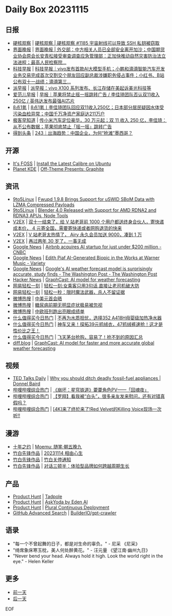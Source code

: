 # Daily Box 20231115

## 日报
- [硬核观察](https://linux.cn/news/express/) | [硬核观察 | 硬核观察 #1185 宇宙射线可以导致 SSH 私钥被窃取](https://linux.cn/article-16380-1.html?utm_source=rss&utm_medium=rss)
- [界面晚报](https://www.jiemian.com/lists/426.html) | [界面晚报 | 外交部：中方相关人员已全部安全离开加沙；中国期货业协会原会长安青松接受审查调查应急管理部：正加快推动自然灾害防治法立法进程；最高人民检察院...](https://www.jiemian.com/article/10390739.html)
- [科技早报](https://www.jiemian.com/lists/459.html) | [科技早报｜vivo发布首款AI大模型手机；小鹏和滴滴智能汽车开发业务交易完成首次交割交个朋友回应副总裁涉嫌职务侵占事件；小红书、B站公布双十一战绩；滴滴第三...](https://www.jiemian.com/article/10385365.html)
- [派早报](https://sspai.com/tag/%E6%B4%BE%E6%97%A9%E6%8A%A5) | [派早报：vivo X100 系列发布、长江存储在美起诉美光科技等](https://sspai.com/post/84399)
- [爱范儿早报](https://www.ifanr.com/category/ifanrnews) | [早报｜苹果将禁止摇一摇跳转广告 / 李佳琦团队否认双11收入250亿 / 英伟达发布最强AI芯片](https://www.ifanr.com/1567919)
- [8点1氪](https://36kr.com/user/5652071) | [8点1氪丨李佳琦团队回应双11收入250亿；日本部分居民疑因水体受污染血检异常；中国千万净资产家庭达211万户](https://36kr.com/p/2517390144409858)
- [极客早知道](https://www.geekpark.net/column/74) | [传小米汽车定位豪华，30 万元起；双 11 收入 250 亿，李佳琦：从不公布数据；苹果彻底禁止「摇一摇」跳转广告](https://www.geekpark.net/news/327542)
- [得到头条](https://www.dedao.cn/course/detail?id=nb9L2q1e3OxKBPNsdoJrgN8P0Rwo6B) | [243｜出海趋势：中国企业，为何“抢滩”墨西哥？](https://m.igetget.com/share/course/article/article_id/106723)

## 开源
- [It's FOSS](https://itsfoss.com/) | [Install the Latest Calibre on Ubuntu](https://itsfoss.com/install-calibre-ubuntu/)
- [Planet KDE](https://planet.kde.org/) | [Off-Theme Presents: Graphite](https://quickfix.es/2023/11/off-theme-presents-graphite/?utm_source=atom_feed)

## 资讯
- [9to5Linux](https://9to5linux.com/) | [Fwupd 1.9.8 Brings Support for uSWID SBoM Data with LZMA Compressed Payloads](https://9to5linux.com/fwupd-1-9-8-brings-support-for-uswid-sbom-data-with-lzma-compressed-payloads)
- [9to5Linux](https://9to5linux.com/) | [Blender 4.0 Released with Support for AMD RDNA2 and RDNA3 APUs, Node Tools](https://9to5linux.com/blender-4-0-released-with-support-for-amd-rdna2-and-rdna3-apus-node-tools)
- [V2EX](https://www.v2ex.com/) | [双十一结束了，给 V 站老哥前 1000 个用户都送终身合伙人，寄快递成本价， 4 元寄全国，需要寄快递或者网购退货的快来](https://www.v2ex.com/t/991755)
- [V2EX](https://www.v2ex.com/) | [V 站老哥太热情了， Airy 永久会员加送 9000，凑到 1 万](https://www.v2ex.com/t/991748)
- [V2EX](https://www.v2ex.com/) | [再过两年 30 岁了，一事无成](https://www.v2ex.com/t/991743)
- [Google News](https://news.google.com/topics/CAAqJggKIiBDQkFTRWdvSUwyMHZNRGRqTVhZU0FtVnVHZ0pWVXlnQVAB/sections/CAQiQ0NCQVNMQW9JTDIwdk1EZGpNWFlTQW1WdUdnSlZVeUlOQ0FRYUNRb0hMMjB2TUcxcmVpb0pFZ2N2YlM4d2JXdDZLQUEqKggAKiYICiIgQ0JBU0Vnb0lMMjB2TURkak1YWVNBbVZ1R2dKVlV5Z0FQAVAB) | [Airbnb acquires AI startup for just under $200 million - CNBC](https://news.google.com/rss/articles/CBMiWmh0dHBzOi8vd3d3LmNuYmMuY29tLzIwMjMvMTEvMTQvYWlyYm5iLWFjcXVpcmVzLWFpLXN0YXJ0dXAtZm9yLWp1c3QtdW5kZXItMjAwLW1pbGxpb24uaHRtbNIBXmh0dHBzOi8vd3d3LmNuYmMuY29tL2FtcC8yMDIzLzExLzE0L2FpcmJuYi1hY3F1aXJlcy1haS1zdGFydHVwLWZvci1qdXN0LXVuZGVyLTIwMC1taWxsaW9uLmh0bWw?oc=5)
- [Google News](https://news.google.com/topics/CAAqJggKIiBDQkFTRWdvSUwyMHZNRGRqTVhZU0FtVnVHZ0pWVXlnQVAB/sections/CAQiQ0NCQVNMQW9JTDIwdk1EZGpNWFlTQW1WdUdnSlZVeUlOQ0FRYUNRb0hMMjB2TUcxcmVpb0pFZ2N2YlM4d2JXdDZLQUEqKggAKiYICiIgQ0JBU0Vnb0lMMjB2TURkak1YWVNBbVZ1R2dKVlV5Z0FQAVAB) | [Edith Piaf AI-Generated Biopic in the Works at Warner Music - Variety](https://news.google.com/rss/articles/CBMiU2h0dHBzOi8vdmFyaWV0eS5jb20vMjAyMy9kaWdpdGFsL25ld3MvZWRpdGgtcGlhZi1haS1iaW9waWMtd2FybmVyLW11c2ljLTEyMzU3OTAzMjcv0gFXaHR0cHM6Ly92YXJpZXR5LmNvbS8yMDIzL2RpZ2l0YWwvbmV3cy9lZGl0aC1waWFmLWFpLWJpb3BpYy13YXJuZXItbXVzaWMtMTIzNTc5MDMyNy9hbXAv?oc=5)
- [Google News](https://news.google.com/topics/CAAqJggKIiBDQkFTRWdvSUwyMHZNRGRqTVhZU0FtVnVHZ0pWVXlnQVAB/sections/CAQiQ0NCQVNMQW9JTDIwdk1EZGpNWFlTQW1WdUdnSlZVeUlOQ0FRYUNRb0hMMjB2TUcxcmVpb0pFZ2N2YlM4d2JXdDZLQUEqKggAKiYICiIgQ0JBU0Vnb0lMMjB2TURkak1YWVNBbVZ1R2dKVlV5Z0FQAVAB) | [Google's AI weather forecast model is surprisingly accurate, study finds - The Washington Post - The Washington Post](https://news.google.com/rss/articles/CBMiZWh0dHBzOi8vd3d3Lndhc2hpbmd0b25wb3N0LmNvbS93ZWF0aGVyLzIwMjMvMTEvMTQvd2VhdGhlci1mb3JlY2FzdGluZy1hcnRpZmljaWFsLWludGVsbGlnZW5jZS1nb29nbGUv0gEA?oc=5)
- [Hacker News](https://news.ycombinator.com/front) | [GraphCast: AI model for weather forecasting](https://news.ycombinator.com/item?id=38264641)
- [网易轻松一刻](https://m.163.com/touch/exclusive/sub/qsyk) | [轻松一刻:女乘客只用3句话,直接让老司机破大防](https://m.163.com/news/article/IJHHJ542000181BR.html)
- [网易轻松一刻](https://m.163.com/touch/exclusive/sub/qsyk) | [轻松一秒：限时魔法武器，杀人不留证据](https://m.163.com/news/article/IJH6HD08000181BT.html)
- [微博热搜](https://weibo.com/newlogin?tabtype=search) | [中美元首会晤](https://s.weibo.com/weibo?q=%23%E4%B8%AD%E7%BE%8E%E5%85%83%E9%A6%96%E4%BC%9A%E6%99%A4%23)
- [微博热搜](https://weibo.com/newlogin?tabtype=search) | [糖尿病前期无明显症状极易被忽视](https://s.weibo.com/weibo?q=%23%E7%B3%96%E5%B0%BF%E7%97%85%E5%89%8D%E6%9C%9F%E6%97%A0%E6%98%8E%E6%98%BE%E7%97%87%E7%8A%B6%E6%9E%81%E6%98%93%E8%A2%AB%E5%BF%BD%E8%A7%86%23)
- [微博热搜](https://weibo.com/newlogin?tabtype=search) | [中欧班列跑出亮眼成绩单](https://s.weibo.com/weibo?q=%23%E4%B8%AD%E6%AC%A7%E7%8F%AD%E5%88%97%E8%B7%91%E5%87%BA%E4%BA%AE%E7%9C%BC%E6%88%90%E7%BB%A9%E5%8D%95%23)
- [什么值得买今日热门](https://post.smzdm.com/hot_1/) | [不再为水质担忧，选择352 A418H母婴级加热净水器](https://post.smzdm.com/p/axzqq0md/)
- [什么值得买今日热门](https://post.smzdm.com/hot_1/) | [神车又来！探拓39元抓绒衣，47抓绒裤速抢！这才是性价比之王！](https://post.smzdm.com/p/a2x8w29p/)
- [什么值得买今日热门](https://post.smzdm.com/hot_1/) | [飞天茅台抢购，容易了！抢不到的原因汇总](https://post.smzdm.com/p/am3ed4zp/)
- [diff.blog](https://diff.blog/) | [GraphCast: AI model for faster and more accurate global weather forecasting](https://diff.blog/post/graphcast-ai-model-for-faster-and-more-accurate-global-weather-forecasting-160968/)

## 视频
- [TED Talks Daily](https://www.ted.com/talks) | [Why you should ditch deadly fossil-fuel appliances | Donnel Baird](https://www.ted.com/talks/donnel_baird_why_you_should_ditch_deadly_fossil_fuel_appliances?rss)
- [哔哩哔哩综合热门](https://www.bilibili.com/v/popular/all/) | [《崩坏：星穹铁道》藿藿角色PV——「回魂夜」](https://b23.tv/BV1mj411E7eB)
- [哔哩哔哩综合热门](https://www.bilibili.com/v/popular/all/) | [【罗翔】看我被“白头”，很多亲友发来慰问，还有对错真假吗？](https://b23.tv/BV1QN4y1U7u2)
- [哔哩哔哩综合热门](https://www.bilibili.com/v/popular/all/) | [[4K]来了终於来了!Red Velvet的Killing Voice现场一次听!!](https://b23.tv/BV19C4y127H6)

## 漫游
- [十年之约](https://www.foreverblog.cn/feeds.html) | [Moemu: 随笔·朝五晚九](https://muspace.top/posts/24046/)
- [竹白先锋作品](https://www.zhubai.wiki/) | [20231114 相由心生](https://open.zhubai.wiki/a/l/t/z/pl/river/2336214454989602816)
- [竹白先锋作品](https://www.zhubai.wiki/) | [竹白关停通知](https://open.zhubai.wiki/a/l/t/z/pl/skyline/2336184477971595264)
- [竹白先锋作品](https://www.zhubai.wiki/) | [对话三顿半：体验型品牌如何跨越周期生长](https://open.zhubai.wiki/a/l/t/z/pl/crazy/2336124095810551808)

## 产品
- [Product Hunt](https://www.producthunt.com) | [Tadpole](https://www.producthunt.com/posts/tadpole)
- [Product Hunt](https://www.producthunt.com) | [AskYoda by Eden AI](https://www.producthunt.com/posts/askyoda-by-eden-ai)
- [Product Hunt](https://www.producthunt.com) | [Plural Continuous Deployment](https://www.producthunt.com/posts/plural-continuous-deployment)
- [GitHub Advanced Search](https://github.com/search/advanced) | [BuilderIO/gpt-crawler](https://github.com/BuilderIO/gpt-crawler)

## 语录
- "每一个不曾起舞的日子，都是对生命的辜负。" - 尼采 《尼采》
- "绮席象床寒玉枕，美人何处醉黄花。" - 汪元量 《望江南·幽州九日》
- "Never bend your head. Always hold it high. Look the world right in the eye." - Helen Keller

## 更多
- [前一天](daily-box-20231114.md)
- [后一天](daily-box-20231116.md)

EOF